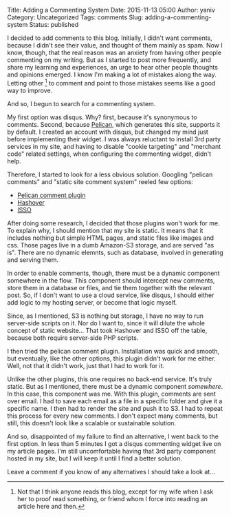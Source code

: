 Title: Adding a Commenting System
Date: 2015-11-13 05:00
Author: yaniv
Category: Uncategorized
Tags: comments
Slug: adding-a-commenting-system
Status: published

I decided to add comments to this blog. Initially, I didn't want
comments, because I didn't see their value, and thought of them mainly
as spam. Now I know, though, that the real reason was an anxiety from
having other people commenting on my writing. But as I started to post
more frequently, and share my learning and experiences, an urge to hear
other people thoughts and opinions emerged. I know I'm making a lot of
mistakes along the way. Letting other [^1] to
comment and point to those mistakes seems like a good way to improve.

And so, I begun to search for a commenting system.

My first option was disqus. Why? first, because it's synonymous to
comments. Second, because
[Pelican](http://docs.getpelican.com/en/latest/), which generates this
site, supports it by default. I created an account with disqus, but
changed my mind just before implementing their widget. I was always
reluctant to install 3rd party services in my site, and having to
disable "cookie targeting" and "merchant code" related settings, when
configuring the commenting widget, didn't help.

Therefore, I started to look for a less obvious solution. Googling
"pelican comments" and "static site comment system" reeled few options:

-   [Pelican comment
    plugin](https://github.com/getpelican/pelican-plugins/tree/master/pelican_comment_system)
-   [Hashover](http://tildehash.com/?page=hashover)
-   [ISSO](https://posativ.org/isso/)

After doing some research, I decided that those plugins won't work for
me. To explain why, I should mention that my site is static. It means
that it includes nothing but simple HTML pages, and static files like
images and css. Those pages live in a dumb Amazon-S3 storage, and are
served "as is". There are no dynamic elemnts, such as database, involved
in generating and serving them.

In order to enable comments, though, there must be a dynamic component
somewhere in the flow. This component should intercept new comments,
store them in a database or files, and tie them together with the
relevant post. So, if I don't want to use a cloud service, like disqus,
I should either add logic to my hosting server, or become that logic
myself.

Since, as I mentioned, S3 is nothing but storage, I have no way to run
server-side scripts on it. Nor do I want to, since it will dilute the
whole concept of static website... That took Hashover and ISSO off the
table, because both require server-side PHP scripts.

I then tried the pelican comment plugin. Installation was quick and
smooth, but eventually, like the other options, this plugin didn't work
for me either. Well, not that it didn't work, just that I had to work
for it.

Unlike the other plugins, this one requires no back-end service. It's
truly static. But as I mentioned, there must be a dynamic component
*somewhere*. In this case, this component was me. With this plugin,
comments are sent over email. I had to save each email as a file in a
specific folder and give it a specific name. I then had to render the
site and push it to S3. I had to repeat this process for every new
comments. I don't expect many comments, but still, this doesn't look
like a scalable or sustainable solution.

And so, disappointed of my failure to find an alternative, I went back
to the first option. In less than 5 minutes I got a disqus commenting
widget live on my article pages. I'm still uncomfortable having that 3rd
party component hosted in my site, but I will keep it until I find a
better solution.

Leave a comment if you know of any alternatives I should take a look
at...


[^1]: Not that I think anyone reads this blog, except for my wife when I ask
her to proof read something, or friend whom I force into reading an
article here and then.
